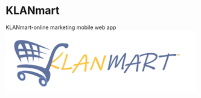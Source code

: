 # KLANmart
KLANmart-online marketing mobile web app
![Logo](https://github.com/LakshanSS/KLANmart/blob/master/assets/logo/logo-blue.png)
